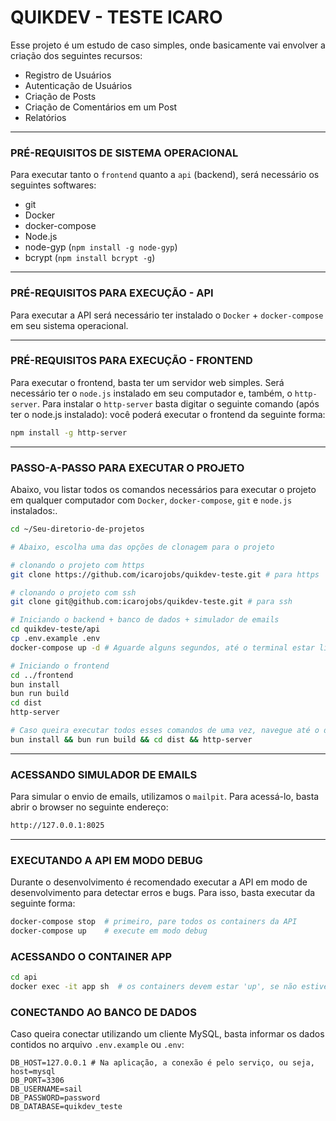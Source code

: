 # QUIKDEV - TESTE ICARO
Esse projeto é um estudo de caso simples, onde basicamente vai envolver a criação dos seguintes recursos:
- Registro de Usuários
- Autenticação de Usuários
- Criação de Posts
- Criação de Comentários em um Post
- Relatórios

---

### PRÉ-REQUISITOS DE SISTEMA OPERACIONAL
Para executar tanto o `frontend` quanto a `api` (backend), será necessário os seguintes softwares:
- git
- Docker
- docker-compose
- Node.js
- node-gyp (`npm install -g node-gyp`)
- bcrypt (`npm install bcrypt -g`)

---

### PRÉ-REQUISITOS PARA EXECUÇÃO - API
Para executar a API será necessário ter instalado o `Docker` + `docker-compose` em seu sistema operacional.

---

### PRÉ-REQUISITOS PARA EXECUÇÃO - FRONTEND
Para executar o frontend, basta ter um servidor web simples. Será necessário ter o `node.js` instalado em seu computador e, 
também, o `http-server`. Para instalar o `http-server` basta digitar o seguinte comando (após ter o node.js instalado):
você poderá executar o frontend da seguinte forma:
```bash
npm install -g http-server
```

---

### PASSO-A-PASSO PARA EXECUTAR O PROJETO
Abaixo, vou listar todos os comandos necessários para executar o projeto em qualquer computador com `Docker`, `docker-compose`, `git` e `node.js` instalados:.
```bash
cd ~/Seu-diretorio-de-projetos

# Abaixo, escolha uma das opções de clonagem para o projeto

# clonando o projeto com https
git clone https://github.com/icarojobs/quikdev-teste.git # para https

# clonando o projeto com ssh
git clone git@github.com:icarojobs/quikdev-teste.git # para ssh

# Iniciando o backend + banco de dados + simulador de emails
cd quikdev-teste/api
cp .env.example .env
docker-compose up -d # Aguarde alguns segundos, até o terminal estar liberado para digitar.

# Iniciando o frontend
cd ../frontend
bun install
bun run build
cd dist
http-server

# Caso queira executar todos esses comandos de uma vez, navegue até o diretório '/frontend' e digite:
bun install && bun run build && cd dist && http-server
```

---

### ACESSANDO SIMULADOR DE EMAILS
Para simular o envio de emails, utilizamos o `mailpit`. Para acessá-lo, basta abrir o browser no seguinte endereço:
```bash
http://127.0.0.1:8025
```

---

### EXECUTANDO A API EM MODO DEBUG
Durante o desenvolvimento é recomendado executar a API em modo de desenvolvimento para detectar erros e bugs. 
Para isso, basta executar da seguinte forma:
```bash
docker-compose stop  # primeiro, pare todos os containers da API
docker-compose up    # execute em modo debug
```

### ACESSANDO O CONTAINER APP
```bash
cd api
docker exec -it app sh  # os containers devem estar 'up', se não estiver, execute o seguinte comando antes: docker-compose up -d
```

### CONECTANDO AO BANCO DE DADOS
Caso queira conectar utilizando um cliente MySQL, basta informar os dados contidos no arquivo `.env.example` ou `.env`:
```dotenv
DB_HOST=127.0.0.1 # Na aplicação, a conexão é pelo serviço, ou seja, host=mysql
DB_PORT=3306
DB_USERNAME=sail
DB_PASSWORD=password
DB_DATABASE=quikdev_teste
```